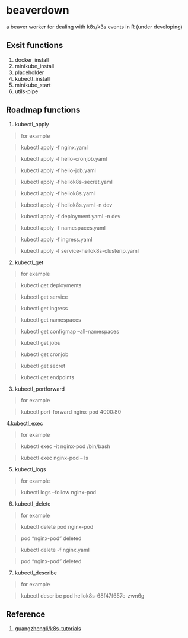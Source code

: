
<!-- README.md is generated from README.Rmd. Please edit that file -->

# beaverdown

a beaver worker for dealing with k8s/k3s events in R (under developing)

## Exsit functions

1.  docker_install
2.  minikube_install
3.  placeholder
4.  kubectl_install
5.  minikube_start
6.  utils-pipe

## Roadmap functions

1.  kubectl_apply

> for example

> kubectl apply -f nginx.yaml

> kubectl apply -f hello-cronjob.yaml

> kubectl apply -f hello-job.yaml

> kubectl apply -f hellok8s-secret.yaml

> kubectl apply -f hellok8s.yaml

> kubectl apply -f hellok8s.yaml -n dev

> kubectl apply -f deployment.yaml -n dev

> kubectl apply -f namespaces.yaml

> kubectl apply -f ingress.yaml

> kubectl apply -f service-hellok8s-clusterip.yaml

2.  kubectl_get

> for example

> kubectl get deployments

> kubectl get service

> kubectl get ingress

> kubectl get namespaces

> kubectl get configmap –all-namespaces

> kubectl get jobs

> kubectl get cronjob

> kubectl get secret

> kubectl get endpoints

3.  kubectl_portforward

> for example

> kubectl port-forward nginx-pod 4000:80

4.kubectl_exec

> for example

> kubectl exec -it nginx-pod /bin/bash

> kubectl exec nginx-pod – ls

5.  kubectl_logs

> for example

> kubectl logs –follow nginx-pod

6.  kubectl_delete

> for example

> kubectl delete pod nginx-pod

> pod “nginx-pod” deleted

> kubectl delete -f nginx.yaml

> pod “nginx-pod” deleted

7.  kubectl_describe

> for example

> kubectl describe pod hellok8s-68f47f657c-zwn6g

## Reference

1.  [guangzhengli/k8s-tutorials](https://github.com/guangzhengli/k8s-tutorials)
